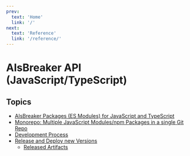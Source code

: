 ```yaml
---
prev:
  text: 'Home'
  link: '/'
next:
  text: 'Reference'
  link: '/reference/'
---
```


AIsBreaker API (JavaScript/TypeScript)
======================================

Topics
------
- [AIsBreaker Packages (ES Modules) for JavaScript and TypeScript](./aisbreaker-packages.md)
- [Monorepo: Multiple JavaScript Modules/npm Packages in a single Git Repo](./monorepo.md)
- [Development Process](./development-process.md)
- [Release and Deploy new Versions](./release.md)
  - [Released Artifacts](./aisbreaker-api-js/release.md#released-artifacts)
